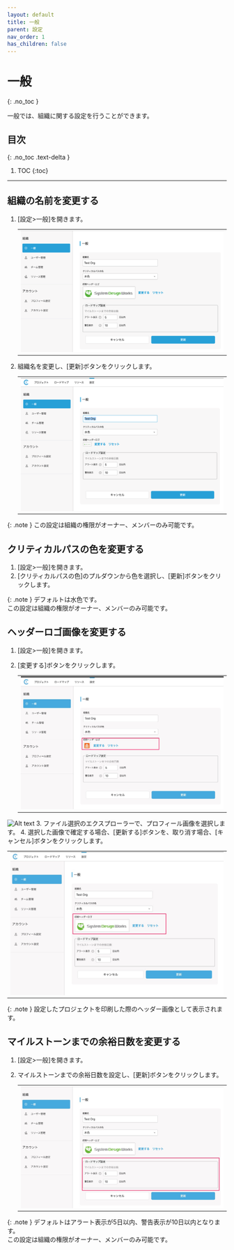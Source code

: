 ```yaml
---
layout: default
title: 一般
parent: 設定
nav_order: 1
has_children: false
---
```


# 一般
{: .no_toc }

一般では、組織に関する設定を行うことができます。

## 目次
{: .no_toc .text-delta }

1. TOC
{:toc}

---

## 組織の名前を変更する

1. [設定>一般]を開きます。

   <table><tr><td>
   <img src="/assets/images/settings/general/5.png" width="100%">
   </td></tr></table>

2. 組織名を変更し、[更新]ボタンをクリックします。

   <table><tr><td>
   <img src="/assets/images/settings/general/1.png" width="100%">
   </td></tr></table>

{: .note }
この設定は組織の権限がオーナー、メンバーのみ可能です。

## クリティカルパスの色を変更する

1. [設定>一般]を開きます。
2. [クリティカルパスの色]のプルダウンから色を選択し、[更新]ボタンをクリックします。

{: .note }
デフォルトは水色です。  
この設定は組織の権限がオーナー、メンバーのみ可能です。

## ヘッダーロゴ画像を変更する

1. [設定>一般]を開きます。

2. [変更する]ボタンをクリックします。

   <table><tr><td>
   <img src="/assets/images/settings/general/3.png" width="100%">
   </td></tr></table>
![Alt text](image.png)
3. ファイル選択のエクスプローラーで、プロフィール画像を選択します。
4. 選択した画像で確定する場合、[更新する]ボタンを、取り消す場合、[キャンセル]ボタンをクリックします。

   <table><tr><td>
   <img src="/assets/images/settings/general/4.png" width="100%">
   </td></tr></table>
{: .note }
設定したプロジェクトを印刷した際のヘッダー画像として表示されます。


## マイルストーンまでの余裕日数を変更する

1. [設定>一般]を開きます。
2. マイルストーンまでの余裕日数を設定し、[更新]ボタンをクリックします。

   <table><tr><td>
   <img src="/assets/images/settings/general/2.png" width="100%">
   </td></tr></table>

{: .note }
デフォルトはアラート表示が5日以内、警告表示が10日以内となります。  
この設定は組織の権限がオーナー、メンバーのみ可能です。